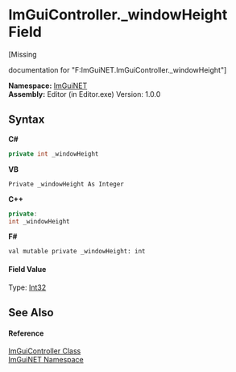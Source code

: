 # ImGuiController._windowHeight Field
 

\[Missing <summary> documentation for "F:ImGuiNET.ImGuiController._windowHeight"\]

**Namespace:**&nbsp;<a href="7ecbdf68-1567-8265-0ab1-032412bfb743">ImGuiNET</a><br />**Assembly:**&nbsp;Editor (in Editor.exe) Version: 1.0.0

## Syntax

**C#**<br />
``` C#
private int _windowHeight
```

**VB**<br />
``` VB
Private _windowHeight As Integer
```

**C++**<br />
``` C++
private:
int _windowHeight
```

**F#**<br />
``` F#
val mutable private _windowHeight: int
```


#### Field Value
Type: <a href="https://docs.microsoft.com/dotnet/api/system.int32" target="_blank">Int32</a>

## See Also


#### Reference
<a href="dc8569e8-a101-000f-d0db-652eaa2a83fb">ImGuiController Class</a><br /><a href="7ecbdf68-1567-8265-0ab1-032412bfb743">ImGuiNET Namespace</a><br />